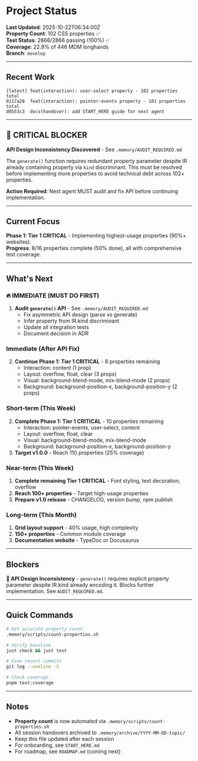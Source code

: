 # Project Status

**Last Updated**: 2025-10-22T06:34:00Z  
**Property Count**: 102 CSS properties ✅  
**Test Status**: 2866/2866 passing (100%) ✅  
**Coverage**: 22.9% of 446 MDM longhands  
**Branch**: `develop`

---

## Recent Work

```
[latest] feat(interaction): user-select property - 102 properties total
0117a28  feat(interaction): pointer-events property - 101 properties total
d0553c3  docs(handover): add START_HERE guide for next agent
```

---

## 🚨 CRITICAL BLOCKER

**API Design Inconsistency Discovered** - See `.memory/AUDIT_REQUIRED.md`

The `generate()` function requires redundant property parameter despite IR already containing property via `kind` discriminant. This must be resolved before implementing more properties to avoid technical debt across 102+ properties.

**Action Required**: Next agent MUST audit and fix API before continuing implementation.

---

## Current Focus

**Phase 1: Tier 1 CRITICAL** - Implementing highest-usage properties (90%+ websites).  
**Progress**: 8/16 properties complete (50% done), all with comprehensive test coverage.

---

## What's Next

### 🔥 IMMEDIATE (MUST DO FIRST)
1. **Audit `generate()` API** - See `.memory/AUDIT_REQUIRED.md`
   - Fix asymmetric API design (parse vs generate)
   - Infer property from IR.kind discriminant
   - Update all integration tests
   - Document decision in ADR

### Immediate (After API Fix)
2. **Continue Phase 1: Tier 1 CRITICAL** - 8 properties remaining
   - Interaction: content (1 prop)
   - Layout: overflow, float, clear (3 props)
   - Visual: background-blend-mode, mix-blend-mode (2 props)
   - Background: background-position-x, background-position-y (2 props)

### Short-term (This Week)
2. **Complete Phase 1: Tier 1 CRITICAL** - 10 properties remaining
   - Interaction: pointer-events, user-select, content
   - Layout: overflow, float, clear
   - Visual: background-blend-mode, mix-blend-mode
   - Background: background-position-x, background-position-y
3. **Target v1.0.0** - Reach 110 properties (25% coverage)

### Near-term (This Week)
1. **Complete remaining Tier 1 CRITICAL** - Font styling, text decoration, overflow
2. **Reach 100+ properties** - Target high-usage properties
3. **Prepare v1.0 release** - CHANGELOG, version bump, npm publish

### Long-term (This Month)
1. **Grid layout support** - 40% usage, high complexity
2. **150+ properties** - Common module coverage
3. **Documentation website** - TypeDoc or Docusaurus

---

## Blockers

**🔴 API Design Inconsistency** - `generate()` requires explicit property parameter despite IR.kind already encoding it. Blocks further implementation. See `AUDIT_REQUIRED.md`.

---

## Quick Commands

```bash
# Get accurate property count
.memory/scripts/count-properties.sh

# Verify baseline
just check && just test

# View recent commits
git log --oneline -5

# Check coverage
pnpm test:coverage
```

---

## Notes

- **Property count** is now automated via `.memory/scripts/count-properties.sh`
- All session handovers archived to `.memory/archive/YYYY-MM-DD-topic/`
- Keep this file updated after each session
- For onboarding, see `START_HERE.md`
- For roadmap, see `ROADMAP.md` (coming next)
